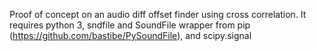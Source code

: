 Proof of concept on an audio diff offset finder using cross correlation.
It requires python 3, sndfile and SoundFile wrapper from pip (https://github.com/bastibe/PySoundFile), and scipy.signal
